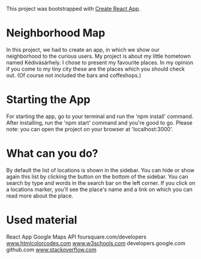 This project was bootstrapped with [Create React App](https://github.com/facebookincubator/create-react-app).

# Neighborhood Map

In this project, we had to create an app, in which we show our neighborhood to the curious users. My project is about my little hometown named Kédivásárhely. I chose to present my favourite places. In my opinion if you come to my tiny city these are the places which you should check out. (Of course not included the bars and coffeshops.)

# Starting the App

For starting the app, go to your terminal and run the 'npm install' command.
After installing, run the 'npm start' command and you're good to go.
Please note: you can open the project on your browser at 'localhost:3000'.

# What can you do?

By default the list of locations is shown in the sidebar. You can hide or show again this list by clicking the button on the bottom of the sidebar.
You can search by type and words in the search bar on the left corner.
If you click on a locations marker, you'll see the place's name and a link on which you can read more about the place.

# Used material

  React App
  Google Maps API
  foursquare.com/developers
  www.htmlcolorcodes.com
  www.w3schools.com
  developers.google.com
  github.com
  www.stackoverflow.com
